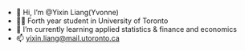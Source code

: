 - 👋 Hi, I’m @Yixin Liang(Yvonne)
- 👩‍💻 Forth year student in University of Toronto
- 🌱 I’m currently learning applied statistics & finance and economics
- 📫 yixin.liang@mail.utoronto.ca

<!---
YixinLiang/YixinLiang is a ✨ special ✨ repository because its `README.md` (this file) appears on your GitHub profile.
You can click the Preview link to take a look at your changes.
--->
